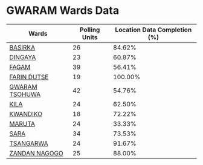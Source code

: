 
# GWARAM Wards Data

| Wards | Polling Units | Location Data Completion (%) |
| ---- | ----- | ------- |
| [BASIRKA](./wards/3763-basirka) | 26 | 84.62% |
| [DINGAYA](./wards/3764-dingaya) | 23 | 60.87% |
| [FAGAM](./wards/3765-fagam) | 39 | 56.41% |
| [FARIN DUTSE](./wards/3766-farin-dutse) | 19 | 100.00% |
| [GWARAM TSOHUWA](./wards/3767-gwaram-tsohuwa) | 42 | 54.76% |
| [KILA](./wards/3768-kila) | 24 | 62.50% |
| [KWANDIKO](./wards/3769-kwandiko) | 18 | 72.22% |
| [MARUTA](./wards/3770-maruta) | 24 | 33.33% |
| [SARA](./wards/3771-sara) | 34 | 73.53% |
| [TSANGARWA](./wards/3772-tsangarwa) | 24 | 91.67% |
| [ZANDAN NAGOGO](./wards/3773-zandan-nagogo) | 25 | 88.00% |




